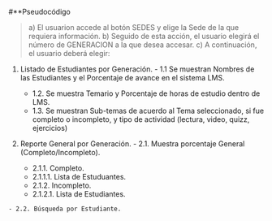
#**Pseudocódigo

> a) El usuarion accede al botón SEDES y elige la Sede de la que requiera información.
> b) Seguido de esta acción, el usuario elegirá el número de GENERACION a la que desea accesar.
> c) A continuación, el usuario deberá elegir:
  1. Listado de Estudiantes por Generación.
    - 1.1 Se muestran Nombres de las Estudiantes y el Porcentaje de avance en el sistema LMS.
      - 1.2. Se muestra Temario y Porcentaje de horas de estudio dentro de LMS.
       - 1.3. Se muestran Sub-temas de acuerdo al Tema seleccionado, si fue completo o incompleto, y tipo de actividad (lectura, video, quizz, ejercicios)

  2. Reporte General por Generación.
    - 2.1. Muestra porcentaje General (Completo/Incompleto).
      - 2.1.1. Completo.
       - 2.1.1.1. Lista de Estuduantes.
      - 2.1.2. Incompleto.
       -  2.1.2.1. Lista de Estudiantes.
         
    - 2.2. Búsqueda por Estudiante.    
